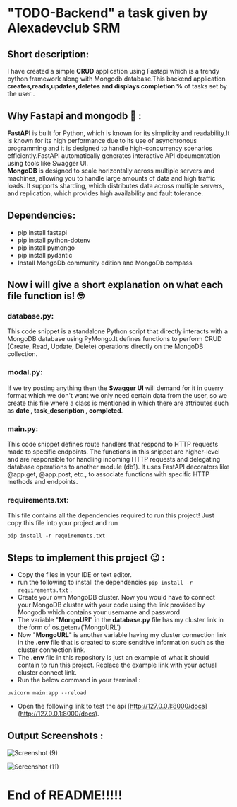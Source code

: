 # "TODO-Backend" a task given by Alexadevclub SRM

## Short description: 
I have created a simple **CRUD** application using Fastapi which is a trendy python framework along with Mongodb database.This backend application **creates,reads,updates,deletes and displays completion %** of tasks set by the user . 

## Why Fastapi and mongodb 🤔 :  
**FastAPI** is built for Python, which is known for its simplicity and readability.It is known for its high performance due to its use of asynchronous programming and it is designed to handle high-concurrency scenarios efficiently.FastAPI automatically generates interactive API documentation using tools like Swagger UI.<br>
**MongoDB** is designed to scale horizontally across multiple servers and machines, allowing you to handle large amounts of data and high traffic loads. It supports sharding, which distributes data across multiple servers, and replication, which provides high availability and fault tolerance.

## Dependencies:
* pip install fastapi
* pip install python-dotenv
* pip install pymongo
* pip install pydantic
* Install MongoDb community edition and MongoDb compass

##  Now i will give a short explanation on what each file function is! 🤓

### database.py:
This code snippet is a standalone Python script that directly interacts with a MongoDB database using PyMongo.It defines functions to perform CRUD (Create, Read, Update, Delete) operations directly on the MongoDB collection.

### modal.py: 
If we try posting anything then the **Swagger UI** will demand for it in querry format which we don't want we only need certain data from the user, so we create this file where a class is mentioned in which there are attributes such as  **date , task_description , completed**.

### main.py:
This code snippet defines route handlers that respond to HTTP requests made to specific endpoints.
The functions in this snippet are higher-level and are responsible for handling incoming HTTP requests and delegating database operations to another module (db1).
It uses FastAPI decorators like @app.get, @app.post, etc., to associate functions with specific HTTP methods and endpoints.

### requirements.txt:
This file contains all the dependencies required to run this project!
Just copy this file into your project and run 
```
pip install -r requirements.txt
```

## Steps to implement this project 😉 : 
- Copy the files in your IDE or text editor.
- run the following to install the dependencies ``` pip install -r requirements.txt ``` .
- Create your own MongoDB cluster. Now you would have to connect your MongoDB cluster with your code using the link provided by Mongodb which contains your username and password
- The variable "**MongoURI**" in the **database.py** file has my cluster link in the form of os.getenv('MongoURL')
- Now "**MongoURL**" is another variable having my cluster connection link in the **.env** file that is created to store sensitive information such as the cluster connection link.
- The **.env** file in this repository is just an example of what it should contain to run this project. Replace the example link with your actual cluster connect link.
- Run the below command in your terminal :
 ```
uvicorn main:app --reload
```
- Open the following link to test the api [http://127.0.0.1:8000/docs](http://127.0.0.1:8000/docs).

 ## Output Screenshots : 
 ![Screenshot (9)](https://github.com/SamayMody/TODO-Backend/assets/113875363/fd16dd41-8922-4847-8682-0659cf5787d3) <br>

 
![Screenshot (11)](https://github.com/SamayMody/TODO-Backend/assets/113875363/8da6b62c-a923-4e4a-aee9-f5c96046f414) <br>




# End of README!!!!!




